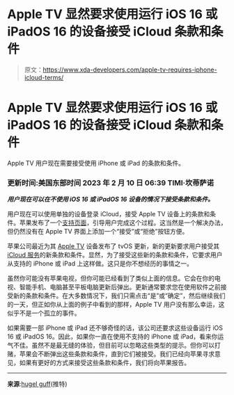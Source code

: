 # Apple TV 显然要求使用运行 iOS 16 或 iPadOS 16 的设备接受 iCloud 条款和条件

> 原文：<https://www.xda-developers.com/apple-tv-requires-iphone-icloud-terms/>

# Apple TV 显然要求使用运行 iOS 16 或 iPadOS 16 的设备接受 iCloud 条款和条件

Apple TV 用户现在需要接受使用 iPhone 或 iPad 的条款和条件。

### 更新时间:美国东部时间 2023 年 2 月 10 日 06:39 TIMI·坎蒂萨诺

***用户现在可以在不使用 iOS 16 或 iPadOS 16 设备的情况下接受条款和条件。***

用户现在可以使用单独的设备登录 iCloud，接受 Apple TV 设备上的条款和条件。苹果发布了一个[支持页面](https://support.apple.com/en-us/HT213610)，引导用户完成这个过程。这当然是一个解决办法，但仍然没有在 Apple TV 界面上添加一个“接受”或“拒绝”按钮方便。

苹果公司最近为其 [Apple TV](https://www.xda-developers.com/apple-tv-4k-2022-launch/) 设备发布了 tvOS 更新，新的更新要求用户接受其 [iCloud 服务](https://www.xda-developers.com/what-is-icloud-plus/)的新条款和条件。显然，为了接受这些新的条款和条件，它要求用户从支持的 iPhone 或 iPad 上这样做。这只是你不想经历的事情之一。

虽然你可能没有苹果电视，但你可能已经看到了类似上面的信息。它会在你的电视、智能手机、电脑甚至平板电脑更新后弹出。更新通常要求您在使用软件之前接受新的条款和条件。在大多数情况下，我们只需点击“是”或“确定”，然后继续我们的一天，但正如你从上面的例子中看到的那样，Apple TV 用户没有那么幸运，这似乎不是一个孤立的事件。

如果需要一部 iPhone 或 iPad 还不够奇怪的话，该公司还要求这些设备运行 iOS 16 或 iPadOS 16。因此，如果你一直在使用不支持的 iPhone 或 iPad，看来你运气不佳。虽然不是最无缝的体验，但目前可以忽略这些类型的提示。但你可以打赌，苹果会不断弹出这些条款和条件，直到它们被接受。我们已经向苹果寻求意见，如果有更好的方式来接受这些条款和条件，我们将向苹果报告。

* * *

**来源**:[hugel guff](https://twitter.com/hugelgupf/status/1614794516309118977)(推特)